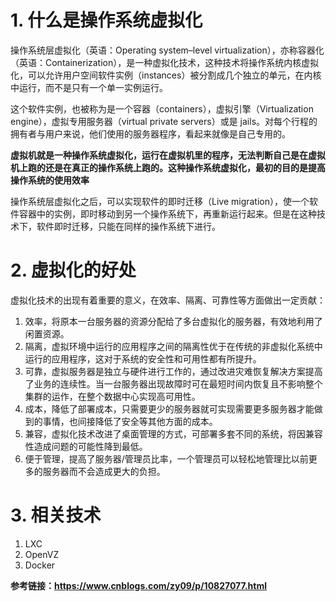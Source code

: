 # 1. 什么是操作系统虚拟化

操作系统层虚拟化（英语：Operating system–level virtualization），亦称容器化（英语：Containerization），是一种虚拟化技术，这种技术将操作系统内核虚拟化，可以允许用户空间软件实例（instances）被分割成几个独立的单元，在内核中运行，而不是只有一个单一实例运行。

这个软件实例，也被称为是一个容器（containers），虚拟引擎（Virtualization engine），虚拟专用服务器（virtual private servers）或是 jails。对每个行程的拥有者与用户来说，他们使用的服务器程序，看起来就像是自己专用的。

**虚拟机就是一种操作系统虚拟化，运行在虚拟机里的程序，无法判断自己是在虚拟机上跑的还是在真正的操作系统上跑的。这种操作系统虚拟化，最初的目的是提高操作系统的使用效率**

操作系统层虚拟化之后，可以实现软件的即时迁移（Live migration），使一个软件容器中的实例，即时移动到另一个操作系统下，再重新运行起来。但是在这种技术下，软件即时迁移，只能在同样的操作系统下进行。


# 2. 虚拟化的好处
虚拟化技术的出现有着重要的意义，在效率、隔离、可靠性等方面做出一定贡献：

1.  效率，将原本一台服务器的资源分配给了多台虚拟化的服务器，有效地利用了闲置资源。
2.  隔离，虚拟环境中运行的应用程序之间的隔离性优于在传统的非虚拟化系统中运行的应用程序，这对于系统的安全性和可用性都有所提升。
3.  可靠，虚拟服务器是独立与硬件进行工作的，通过改进灾难恢复解决方案提高了业务的连续性。当一台服务器出现故障时可在最短时间内恢复且不影响整个集群的运作，在整个数据中心实现高可用性。
4. 成本，降低了部署成本，只需要更少的服务器就可实现需要更多服务器才能做到的事情，也间接降低了安全等其他方面的成本。
5. 兼容，虚拟化技术改进了桌面管理的方式，可部署多套不同的系统，将因兼容性造成问题的可能性降到最低。
6. 便于管理，提高了服务器/管理员比率，一个管理员可以轻松地管理比以前更多的服务器而不会造成更大的负担。


# 3. 相关技术

1. LXC
2. OpenVZ
3. Docker


**参考链接：https://www.cnblogs.com/zy09/p/10827077.html**